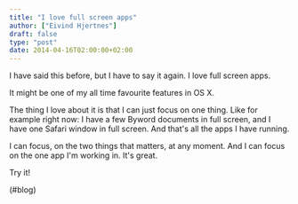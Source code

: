 ```yaml
---
title: "I love full screen apps"
author: ["Eivind Hjertnes"]
draft: false
type: "post"
date: 2014-04-16T02:00:00+02:00
---
```


I have said this before, but I have to say it again. I love full screen
apps.

It might be one of my all time favourite features in OS X.

The thing I love about it is that I can just focus on one thing. Like
for example right now: I have a few Byword documents in full screen, and
I have one Safari window in full screen. And that's all the apps I have
running.

I can focus, on the two things that matters, at any moment. And I can
focus on the one app I'm working in. It's great.

Try it!

(#blog)
